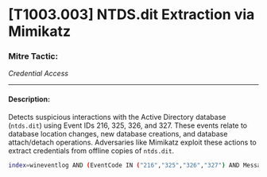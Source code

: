 # [T1003.003] NTDS.dit Extraction via Mimikatz

### Mitre Tactic:

*Credential Access*

---

#### Description:

Detects suspicious interactions with the Active Directory database (`ntds.dit`) using Event IDs 216, 325, 326, and 327. These events relate to database location changes, new database creations, and database attach/detach operations. Adversaries like Mimikatz exploit these actions to extract credentials from offline copies of `ntds.dit`.

```bash
index=wineventlog AND (EventCode IN ("216","325","326","327") AND Message="*ntds.dit*")
```
